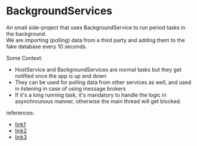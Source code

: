 # BackgroundServices

An small side-project that uses BackgroundService to run period tasks in the background.<br>
We are importing (polling) data from a third party and adding them to the fake database every 10 seconds. 

Some Context:

* HostService and BackgroundServices are normal tasks but they get notified once the app is up and down
* They can be used for polling data from other services as well, and used in listening in case of using message brokers
* If it's a long running task, it's mandatory to handle the logic in asynchrounous manner, otherwise the main thread will get blocked.

references:

* [link1](https://levelup.gitconnected.com/3-ways-to-run-code-once-at-application-startup-in-asp-net-core-bcf45a6b6605)
* [link2](https://edgamat.com/2021/05/30/Background-Polling-Tasks-Using-IHostedService.html)
* [link3](https://medium.com/medialesson/run-and-manage-periodic-background-tasks-in-asp-net-core-6-with-c-578a31f4b7a3)
